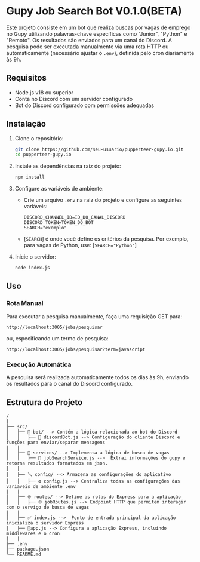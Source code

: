 
# Gupy Job Search Bot V0.1.0(BETA)

Este projeto consiste em um bot que realiza buscas por vagas de emprego no Gupy utilizando palavras-chave específicas como "Junior", "Python" e "Remoto". Os resultados são enviados para um canal do Discord. A pesquisa pode ser executada manualmente via uma rota HTTP ou automaticamente (necessário ajustar o `.env`), definida pelo cron diariamente às 9h.

## Requisitos

- Node.js v18 ou superior
- Conta no Discord com um servidor configurado
- Bot do Discord configurado com permissões adequadas

## Instalação

1. Clone o repositório:

    ```bash
    git clone https://github.com/seu-usuario/pupperteer-gupy.io.git
    cd pupperteer-gupy.io
    ```

2. Instale as dependências na raiz do projeto:

    ```bash
    npm install
    ```

3. Configure as variáveis de ambiente:

    - Crie um arquivo `.env` na raiz do projeto e configure as seguintes variáveis:

        ```env
        DISCORD_CHANNEL_ID=ID_DO_CANAL_DISCORD
        DISCORD_TOKEN=TOKEN_DO_BOT
        SEARCH="exemplo"
        ```

    - [`SEARCH`] é onde você define os critérios da pesquisa. Por exemplo, para vagas de Python, use: [`SEARCH="Python"`]

4. Inicie o servidor:

    ```bash
    node index.js
    ```

## Uso

### Rota Manual

Para executar a pesquisa manualmente, faça uma requisição GET para:

```http
http://localhost:3005/jobs/pesquisar
```

ou, especificando um termo de pesquisa:

```http
http://localhost:3005/jobs/pesquisar?term=javascript
```

### Execução Automática

A pesquisa será realizada automaticamente todos os dias às 9h, enviando os resultados para o canal do Discord configurado.

## Estrutura do Projeto

```
/
|
├── src/
│   ├── 🤖 bot/ --> Contém a lógica relacionada ao bot do Discord
│   │   ├── 🤖 discordBot.js --> Configuração do cliente Discord e funções para enviar/separar mensagens
|   |
│   ├── 👷 services/ --> Implementa a lógica de busca de vagas
│   │   ├── 🔎 jobSearchService.js -->  Extrai informações do gupy e retorna resultados formatados em json.
|   |
│   ├── 🪛 config/ --> Armazena as configurações do aplicativo
│   │   ├── ⚙️ config.js --> Centraliza todas as configurações das variaveis de ambiente .env
|   |
│   ├── 🌐 routes/ --> Define as rotas do Express para a aplicação
│   │   ├── 🌐 jobRoutes.js --> Endpoint HTTP que permitem interagir com o serviço de busca de vagas 
|   |
│   ├── ✅ index.js -->  Ponto de entrada principal da aplicação inicializa o servidor Express
│   ├── 📱app.js --> Configura a aplicação Express, incluindo middlewares e o cron
|   |
├── .env
├── package.json
└── README.md
```
